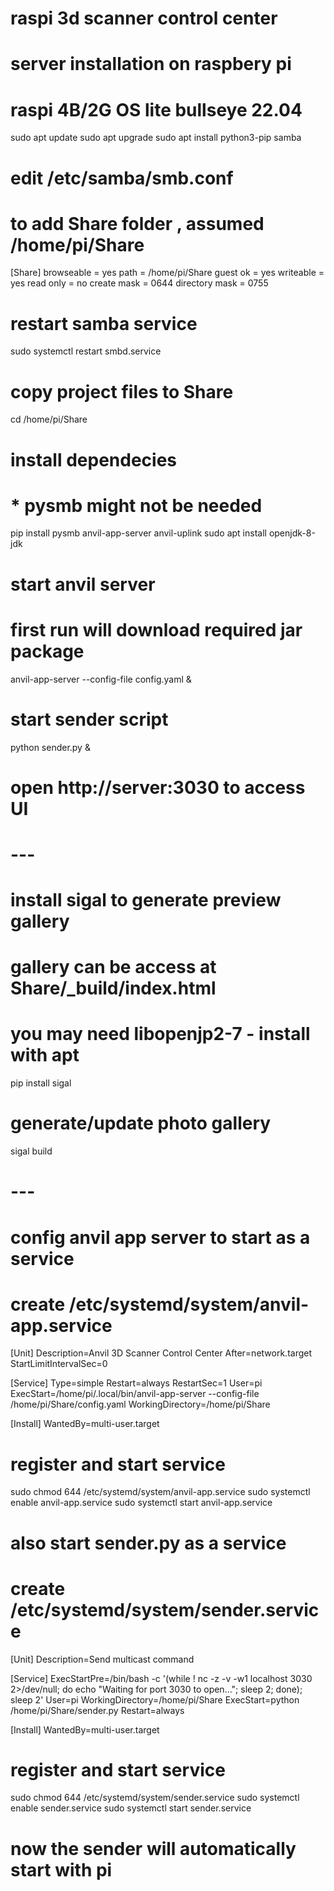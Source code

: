 # raspi 3d scanner control center
# server installation on raspbery pi
# raspi 4B/2G OS lite bullseye 22.04

sudo apt update
sudo apt upgrade
sudo apt install python3-pip samba

# edit /etc/samba/smb.conf
# to add Share folder , assumed /home/pi/Share
 
[Share]
  browseable = yes
  path = /home/pi/Share
  guest ok = yes
  writeable = yes
  read only = no
  create mask = 0644
  directory mask = 0755

# restart samba service
sudo systemctl restart smbd.service

# copy project files to Share

cd /home/pi/Share

# install dependecies
# * pysmb might not be needed
pip install pysmb anvil-app-server anvil-uplink
sudo apt install openjdk-8-jdk

# start anvil server
# first run will download required jar package
anvil-app-server --config-file config.yaml &

# start sender script
python sender.py &

# open http://server:3030 to access UI

# ---

# install sigal to generate preview gallery
# gallery can be access at Share/_build/index.html
# you may need libopenjp2-7 - install with apt
pip install sigal

# generate/update photo gallery
sigal build

# ---

# config anvil app server to start as a service
# create /etc/systemd/system/anvil-app.service

[Unit]
Description=Anvil 3D Scanner Control Center
After=network.target
StartLimitIntervalSec=0

[Service]
Type=simple
Restart=always
RestartSec=1
User=pi
ExecStart=/home/pi/.local/bin/anvil-app-server --config-file /home/pi/Share/config.yaml
WorkingDirectory=/home/pi/Share

[Install]
WantedBy=multi-user.target

# register and start service
sudo chmod 644 /etc/systemd/system/anvil-app.service
sudo systemctl enable anvil-app.service
sudo systemctl start anvil-app.service

# also start sender.py as a service
# create /etc/systemd/system/sender.service

[Unit]
Description=Send multicast command

[Service]
ExecStartPre=/bin/bash -c '(while ! nc -z -v -w1 localhost 3030 2>/dev/null; do echo "Waiting for port 3030 to open..."; sleep 2; done); sleep 2'
User=pi
WorkingDirectory=/home/pi/Share
ExecStart=python /home/pi/Share/sender.py
Restart=always

[Install]
WantedBy=multi-user.target

# register and start service
sudo chmod 644 /etc/systemd/system/sender.service
sudo systemctl enable sender.service
sudo systemctl start sender.service

# now the sender will automatically start with pi
